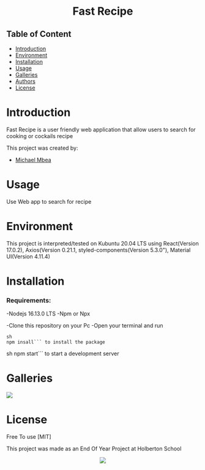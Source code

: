 # <p align="center"> Fast Recipe </p>

## Table of Content

- [Introduction](#introduction)
- [Environment](#environment)
- [Installation](#installation)
- [Usage](#usage)
- [Galleries](#Galleries)
- [Authors](#authors)
- [License](#license)

# Introduction

Fast Recipe is a user friendly web application that allow users to search for cooking or cockails recipe

This project was created by:

- [Michael Mbea](https://www.linkedin.com/in/michael-mbea-8032a0103/)


# Usage
Use Web app to search for recipe

# Environment

This project is interpreted/tested on Kubuntu 20.04 LTS using React(Version 17.0.2), Axios(Version 0.21.1, styled-components(Version 5.3.0"), Material UI(Version 4.11.4)

# Installation

### Requirements:

  -Nodejs 16.13.0 LTS
  -Npm or Npx

-Clone this repository on your Pc
-Open your terminal and run
```
sh
npm insall``` to install the package
```
sh
npm start``` to start a development server


# Galleries
<img src="sreen.png"/>

# License

Free To use
[MIT]

This project was made as an End Of Year Project at Holberton School


<p align="center"><img src="https://www.holbertonschool.com/holberton-logo.png"></p>

  
